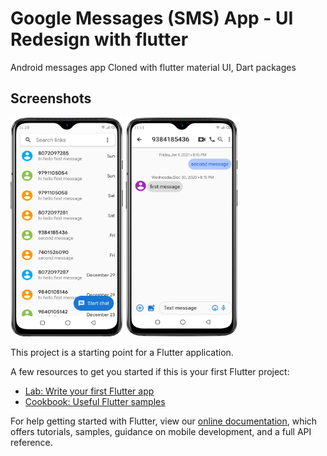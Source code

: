 # Google Messages (SMS) App - UI Redesign with flutter

Android messages app Cloned with flutter material UI, Dart packages

## Screenshots

<img src ="assets/images/1.png" height = "350" width = "180"/> <img src ="assets/images/2.png" height = "350" width = "180"/>

This project is a starting point for a Flutter application.

A few resources to get you started if this is your first Flutter project:

- [Lab: Write your first Flutter app](https://flutter.dev/docs/get-started/codelab)
- [Cookbook: Useful Flutter samples](https://flutter.dev/docs/cookbook)

For help getting started with Flutter, view our
[online documentation](https://flutter.dev/docs), which offers tutorials,
samples, guidance on mobile development, and a full API reference.
